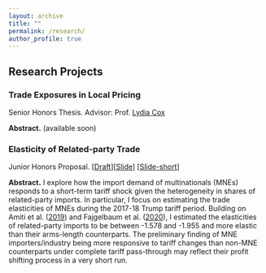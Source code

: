 ```yaml
---
layout: archive
title: ""
permalink: /research/
author_profile: true
---
```


## Research Projects 

### Trade Exposures in Local Pricing

Senior Honors Thesis. Advisor: Prof. [Lydia Cox](https://coxlydia.com/)

**Abstract.** (available soon)


### Elasticity of Related-party Trade 

Junior Honors Proposal. [[Draft](https://github.com/hsienc/hsienc.github.io/blob/b7478dc135ec567f1717148dab58531634c16fb3/files/RpElasticity_draft.pdf)][[Slide](https://github.com/hsienc/hsienc.github.io/blob/b7478dc135ec567f1717148dab58531634c16fb3/files/RpElasticity_slide.pdf)] [[Slide-short](https://github.com/hsienc/hsienc.github.io/blob/23f592a964bdb55abddfebc97ea58d7ea72c582e/files/RpElasticity_slide_short.pdf)]

**Abstract.** I explore how the import demand of multinationals (MNEs) responds to a short-term tariff shock given the heterogeneity in shares of related-party imports. In particular, I focus on estimating the trade elasticities of MNEs during the 2017-18 Trump tariff period. Building on Amiti et al. ([2019](https://www.aeaweb.org/articles?id=10.1257/jep.33.4.187)) and Fajgelbaum et al. ([2020](https://doi.org/10.1093/qje/qjz036)), I estimated the elasticities of related-party imports to be between -1.578 and -1.955 and more elastic than their arms-length counterparts. The preliminary finding of MNE importers/industry being more responsive to tariff changes than non-MNE counterparts under complete tariff pass-through may reflect their profit shifting process in a very short run.




